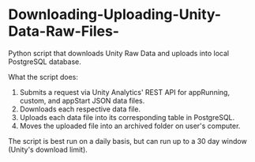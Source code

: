 # Downloading-Uploading-Unity-Data-Raw-Files-
Python script that downloads Unity Raw Data and uploads into local PostgreSQL database. 

What the script does:
1. Submits a request via Unity Analytics' REST API for appRunning, custom, and appStart JSON data files.
2. Downloads each respective data file. 
3. Uploads each data file into its corresponding table in PostgreSQL.
4. Moves the uploaded file into an archived folder on user's computer. 

The script is best run on a daily basis, but can run up to a 30 day window (Unity's download limit). 

